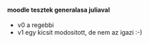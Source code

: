 #### moodle tesztek generalasa juliaval
* v0 a regebbi
* v1 egy kicsit modositott, de nem az igazi :-)
